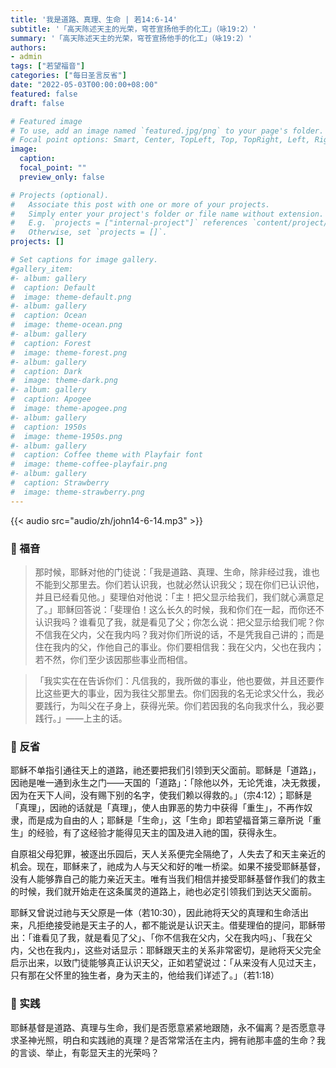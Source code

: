 ```yaml
---
title: '我是道路、真理、生命 | 若14:6-14'
subtitle: '「高天陈述天主的光荣，穹苍宣扬他手的化工」（咏19:2）'
summary: '「高天陈述天主的光荣，穹苍宣扬他手的化工」（咏19:2）'
authors:
- admin
tags: ["若望福音"]
categories: ["每日圣言反省"]
date: "2022-05-03T00:00:00+08:00"
featured: false
draft: false

# Featured image
# To use, add an image named `featured.jpg/png` to your page's folder.
# Focal point options: Smart, Center, TopLeft, Top, TopRight, Left, Right, BottomLeft, Bottom, BottomRight
image:
  caption:
  focal_point: ""
  preview_only: false

# Projects (optional).
#   Associate this post with one or more of your projects.
#   Simply enter your project's folder or file name without extension.
#   E.g. `projects = ["internal-project"]` references `content/project/deep-learning/index.md`.
#   Otherwise, set `projects = []`.
projects: []

# Set captions for image gallery.
#gallery_item:
#- album: gallery
#  caption: Default
#  image: theme-default.png
#- album: gallery
#  caption: Ocean
#  image: theme-ocean.png
#- album: gallery
#  caption: Forest
#  image: theme-forest.png
#- album: gallery
#  caption: Dark
#  image: theme-dark.png
#- album: gallery
#  caption: Apogee
#  image: theme-apogee.png
#- album: gallery
#  caption: 1950s
#  image: theme-1950s.png
#- album: gallery
#  caption: Coffee theme with Playfair font
#  image: theme-coffee-playfair.png
#- album: gallery
#  caption: Strawberry
#  image: theme-strawberry.png
---
```


{{< audio src="audio/zh/john14-6-14.mp3" >}}

### :love_letter: 福音
> 那时候，耶稣对他的门徒说：「我是道路、真理、生命，除非经过我，谁也不能到父那里去。你们若认识我，也就必然认识我父；现在你们已认识他，并且已经看见他。」斐理伯对他说：「主！把父显示给我们，我们就心满意足了。」耶稣回答说：「斐理伯！这么长久的时候，我和你们在一起，而你还不认识我吗？谁看见了我，就是看见了父；你怎么说：把父显示给我们呢？你不信我在父内，父在我内吗？我对你们所说的话，不是凭我自己讲的；而是住在我内的父，作他自己的事业。你们要相信我：我在父内，父也在我内；若不然，你们至少该因那些事业而相信。

> 「我实实在在告诉你们：凡信我的，我所做的事业，他也要做，并且还要作比这些更大的事业，因为我往父那里去。你们因我的名无论求父什么，我必要践行，为叫父在子身上，获得光荣。你们若因我的名向我求什么，我必要践行。」——上主的话。

### :speech_balloon: 反省
耶稣不单指引通往天上的道路，祂还要把我们引领到天父面前。耶稣是「道路」，因祂是唯一通到永生之门——天国的「道路」：「除他以外，无论凭谁，决无救援，因为在天下人间，没有赐下别的名字，使我们赖以得救的。」（宗4:12）；耶稣是「真理」，因祂的话就是「真理」，使人由罪恶的势力中获得「重生」，不再作奴隶，而是成为自由的人；耶稣是「生命」，这「生命」即若望福音第三章所说「重生」的经验，有了这经验才能得见天主的国及进入祂的国，获得永生。

自原祖父母犯罪，被逐出乐园后，天人关系便完全隔绝了，人失去了和天主亲近的机会。现在，耶稣来了，祂成为人与天父和好的唯一桥梁。如果不接受耶稣基督，没有人能够靠自己的能力亲近天主。唯有当我们相信并接受耶稣基督作我们的救主的时候，我们就开始走在这条属灵的道路上，祂也必定引领我们到达天父面前。

耶稣又曾说过祂与天父原是一体（若10:30），因此祂将天父的真理和生命活出来，凡拒绝接受祂是天主子的人，都不能说是认识天主。借斐理伯的提问，耶稣带出：「谁看见了我，就是看见了父」、「你不信我在父内，父在我内吗」、「我在父内，父也在我内」，这些对话显示：耶稣跟天主的关系非常密切，是祂将天父完全启示出来，以致门徒能够真正认识天父，正如若望说过：「从来没有人见过天主，只有那在父怀里的独生者，身为天主的，他给我们详述了。」（若1:18）

### :runner: 实践
耶稣基督是道路、真理与生命，我们是否愿意紧紧地跟随，永不偏离？是否愿意寻求圣神光照，明白和实践祂的真理？是否常常活在主内，拥有祂那丰盛的生命？我的言谈、举止，有彰显天主的光荣吗？
